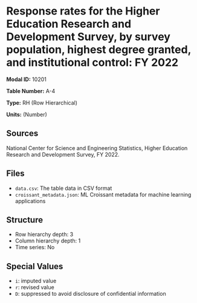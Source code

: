 # Response rates for the Higher Education Research and Development Survey, by survey population, highest degree granted, and institutional control: FY 2022

**Modal ID:** 10201

**Table Number:** A-4

**Type:** RH (Row Hierarchical)

**Units:** (Number)

## Sources

National Center for Science and Engineering Statistics, Higher Education Research and Development Survey, FY 2022.

## Files

- `data.csv`: The table data in CSV format
- `croissant_metadata.json`: ML Croissant metadata for machine learning applications

## Structure

- Row hierarchy depth: 3
- Column hierarchy depth: 1
- Time series: No

## Special Values

- `i`: imputed value
- `r`: revised value
- `D`: suppressed to avoid disclosure of confidential information
